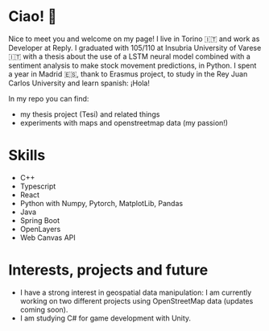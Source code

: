 # Ciao! 👋
Nice to meet you and welcome on my page!
I live in Torino 🇮🇹 and work as Developer at Reply.
I graduated with 105/110 at Insubria University of Varese 🇮🇹 with a thesis about the use of a LSTM neural model combined with a sentiment analysis to make stock movement predictions, in Python.
I spent a year in Madrid 🇪🇸, thank to Erasmus project, to study in the Rey Juan Carlos University and learn spanish: ¡Hola!

In my repo you can find:
- my thesis project (Tesi) and related things
- experiments with maps and openstreetmap data (my passion!)

# Skills
- C++
- Typescript
- React
- Python with Numpy, Pytorch, MatplotLib, Pandas
- Java
- Spring Boot
- OpenLayers
- Web Canvas API

# Interests, projects and future
- I have a strong interest in geospatial data manipulation: I am currently working on two different projects using OpenStreetMap data (updates coming soon).
- I am studying C# for game development with Unity.
